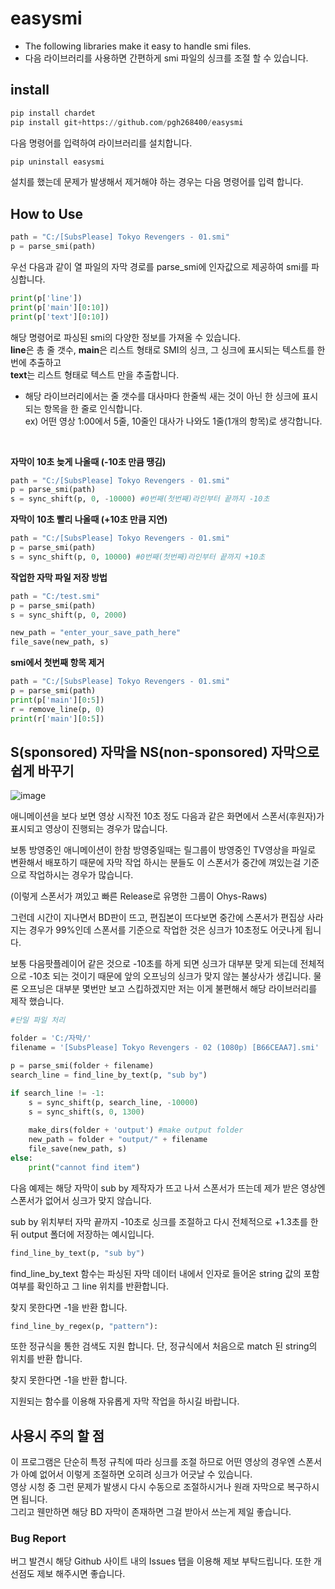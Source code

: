# easysmi
- The following libraries make it easy to handle smi files.
- 다음 라이브러리를 사용하면 간편하게 smi 파일의 싱크를 조절 할 수 있습니다.

## install
```python
pip install chardet
pip install git+https://github.com/pgh268400/easysmi
```
다음 명령어를 입력하여 라이브러리를 설치합니다.



```python
pip uninstall easysmi
```

설치를 했는데 문제가 발생해서 제거해야 하는 경우는 다음 명령어를 입력 합니다.

## How to Use
```python
path = "C:/[SubsPlease] Tokyo Revengers - 01.smi"
p = parse_smi(path)
```
우선 다음과 같이 열 파일의 자막 경로를 parse_smi에 인자값으로 제공하여 smi를 파싱합니다.

```python
print(p['line'])
print(p['main'][0:10])
print(p['text'][0:10])
```
해당 명령어로 파싱된 smi의 다양한 정보를 가져올 수 있습니다.  
**line**은 총 줄 갯수, **main**은 리스트 형태로 SMI의 싱크, 그 싱크에 표시되는 텍스트를 한번에 추출하고  
**text**는 리스트 형태로 텍스트 만을 추출합니다.
* 해당 라이브러리에서는 줄 갯수를 대사마다 한줄씩 새는 것이 아닌 한 싱크에 표시되는 항목을 한 줄로 인식합니다.  
  ex) 어떤 영상 1:00에서 5줄, 10줄인 대사가 나와도 1줄(1개의 항목)로 생각합니다.

<br/>

**자막이 10초 늦게 나올때 (-10초 만큼 땡김)**

```python
path = "C:/[SubsPlease] Tokyo Revengers - 01.smi"
p = parse_smi(path)
s = sync_shift(p, 0, -10000) #0번째(첫번째)라인부터 끝까지 -10초
```



**자막이 10초 빨리 나올때 (+10초 만큼 지연)**

```python
path = "C:/[SubsPlease] Tokyo Revengers - 01.smi"
p = parse_smi(path)
s = sync_shift(p, 0, 10000) #0번째(첫번째)라인부터 끝까지 +10초
```



**작업한 자막 파일 저장 방법**

```python
path = "C:/test.smi"
p = parse_smi(path)
s = sync_shift(p, 0, 2000)

new_path = "enter_your_save_path_here"
file_save(new_path, s)
```



**smi에서 첫번째 항목 제거**

```python
path = "C:/[SubsPlease] Tokyo Revengers - 01.smi"
p = parse_smi(path)
print(p['main'][0:5])
r = remove_line(p, 0)
print(r['main'][0:5])
```



## S(sponsored) 자막을 NS(non-sponsored) 자막으로 쉽게 바꾸기

![image](https://user-images.githubusercontent.com/31213158/134211650-89ec18d8-ef05-4a99-bdd4-f198b89b58d6.png)

애니메이션을 보다 보면 영상 시작전 10초 정도 다음과 같은 화면에서 스폰서(후원자)가 표시되고 영상이 진행되는 경우가 많습니다. 

보통 방영중인 애니메이션이 한참 방영중일때는 릴그룹이 방영중인 TV영상을 파일로 변환해서 배포하기 때문에 자막 작업 하시는 분들도 이 스폰서가 중간에 껴있는걸 기준으로 작업하시는 경우가 많습니다.  

(이렇게 스폰서가 껴있고 빠른 Release로 유명한 그룹이 Ohys-Raws)



그런데 시간이 지나면서 BD판이 뜨고, 편집본이 뜨다보면 중간에 스폰서가 편집상 사라지는 경우가 99%인데 스폰서를 기준으로 작업한 것은 싱크가 10초정도 어긋나게 됩니다. 

보통 다음팟플레이어 같은 것으로 -10초를 하게 되면 싱크가 대부분 맞게 되는데 전체적으로 -10초 되는 것이기 때문에 앞의 오프닝의 싱크가 맞지 않는 불상사가 생깁니다. 물론 오프닝은 대부분 몇번만 보고 스킵하겠지만 저는 이게 불편해서 해당 라이브러리를 제작 했습니다.



```python
#단일 파일 처리

folder = 'C:/자막/'
filename = '[SubsPlease] Tokyo Revengers - 02 (1080p) [B66CEAA7].smi'

p = parse_smi(folder + filename)
search_line = find_line_by_text(p, "sub by")

if search_line != -1:
    s = sync_shift(p, search_line, -10000)
    s = sync_shift(s, 0, 1300)
    
    make_dirs(folder + 'output') #make output folder
    new_path = folder + "output/" + filename
    file_save(new_path, s)
else:
    print("cannot find item")
```

다음 예제는 해당 자막이 sub by 제작자가 뜨고 나서 스폰서가 뜨는데 제가 받은 영상엔 스폰서가 없어서 싱크가 맞지 않습니다.

sub by 위치부터 자막 끝까지 -10초로 싱크를 조절하고 다시 전체적으로 +1.3초를 한 뒤 output 폴더에 저장하는 예시입니다.



```python
find_line_by_text(p, "sub by")
```

find_line_by_text 함수는 파싱된 자막 데이터 내에서 인자로 들어온 string 값의 포함여부를 확인하고 그 line 위치를 반환합니다.

찾지 못한다면 -1을 반환 합니다.



```python
find_line_by_regex(p, "pattern"):
```

또한 정규식을 통한 검색도 지원 합니다. 단, 정규식에서 처음으로 match 된 string의 위치를 반환 합니다.

찾지 못한다면 -1을 반환 합니다.



지원되는 함수를 이용해 자유롭게 자막 작업을 하시길 바랍니다.

## 사용시 주의 할 점
이 프로그램은 단순히 특정 규칙에 따라 싱크를 조절 하므로 어떤 영상의 경우엔 스폰서가 아예 없어서 이렇게 조절하면 오히려 싱크가 어긋날 수 있습니다.  
영상 시청 중 그런 문제가 발생시 다시 수동으로 조절하시거나 원래 자막으로 복구하시면 됩니다.  
그리고 웬만하면 해당 BD 자막이 존재하면 그걸 받아서 쓰는게 제일 좋습니다.

### Bug Report

버그 발견시 해당 Github 사이트 내의 Issues 탭을 이용해 제보 부탁드립니다.
또한 개선점도 제보 해주시면 좋습니다.
